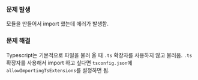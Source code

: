 
### 문제 발생

모듈을 만들어서 import 했는데 에러가 발생함. 

### 문제 해결

Typescript는 기본적으로 파일을 불러 올 때 `.ts` 확장자를 사용하지 않고 불러옴.
`.ts` 확장자를 사용해서 import 하고 싶다면 `tsconfig.json`에 `allowImportingTsExtensions`를 설정하면 됨.

